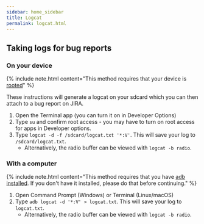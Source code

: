 ```yaml
---
sidebar: home_sidebar
title: Logcat
permalink: logcat.html
---
```


## Taking logs for bug reports

### On your device

{% include note.html content="This method requires that your device is [rooted](https://download.lineageos.org/extras)" %}

These instructions will generate a logcat on your sdcard which you can then attach to a bug report on JIRA.

1. Open the Terminal app (you can turn it on in Developer Options)
2. Type `su` and confirm root access - you may have to turn on root access for apps in Developer options.
3. Type `logcat -d -f /sdcard/logcat.txt '*:V'`. This will save your log to `/sdcard/logcat.txt`.
    * Alternatively, the radio buffer can be viewed with `logcat -b radio`.

### With a computer

{% include note.html content="This method requires that you have [adb installed](adb_fastboot_guide.html#installing-adb-and-fastboot).
If you don't have it installed, please do that before continuing." %}

1. Open Command Prompt (Windows) or Terminal (Linux/macOS)
2. Type `adb logcat -d '*:V' > logcat.txt`. This will save your log to `logcat.txt`.
    * Alternatively, the radio buffer can be viewed with `logcat -b radio`.

